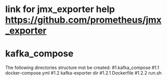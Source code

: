 # link for jmx_exporter help https://github.com/prometheus/jmx_exporter
# kafka_compose
The following directories structure mst be created:
#1.kafka_compose
  #1.1 docker-compose.yml
  #1.2 kafka-exporter dir
    #1.2.1 Dockerfile
    #1.2.2 run.sh
